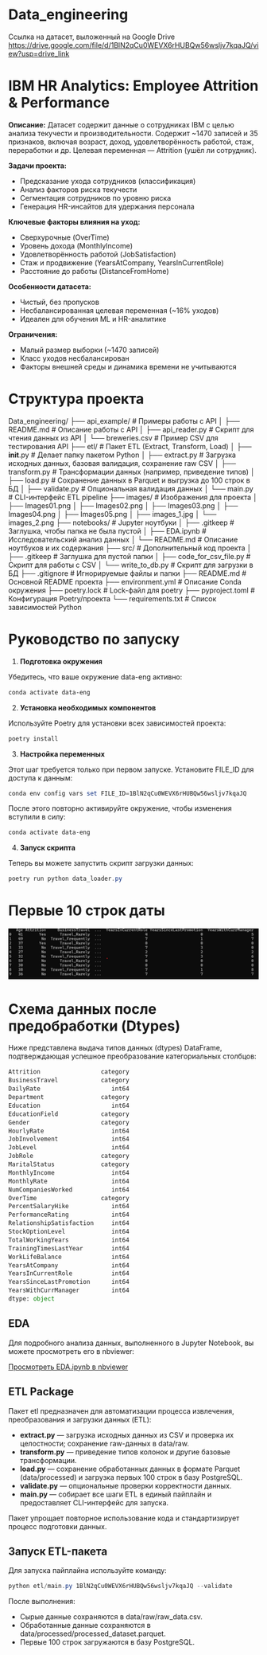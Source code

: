 # Data_engineering
Ссылка на датасет, выложенный на Google Drive https://drive.google.com/file/d/1BlN2qCu0WEVX6rHUBQw56wsljv7kqaJQ/view?usp=drive_link

# IBM HR Analytics: Employee Attrition & Performance

**Описание:**
Датасет содержит данные о сотрудниках IBM с целью анализа текучести и производительности. Содержит ~1470 записей и 35 признаков, включая возраст, доход, удовлетворённость работой, стаж, переработки и др. Целевая переменная — Attrition (ушёл ли сотрудник).

**Задачи проекта:**

- Предсказание ухода сотрудников (классификация)
- Анализ факторов риска текучести
- Сегментация сотрудников по уровню риска
- Генерация HR-инсайтов для удержания персонала

**Ключевые факторы влияния на уход:**

- Сверхурочные (OverTime)
- Уровень дохода (MonthlyIncome)
- Удовлетворённость работой (JobSatisfaction)
- Стаж и продвижение (YearsAtCompany, YearsInCurrentRole)
- Расстояние до работы (DistanceFromHome)

**Особенности датасета:**

- Чистый, без пропусков
- Несбалансированная целевая переменная (~16% уходов)
- Идеален для обучения ML и HR-аналитике

**Ограничения:**

- Малый размер выборки (~1470 записей)
- Класс уходов несбалансирован
- Факторы внешней среды и динамика времени не учитываются

# Структура проекта
Data_engineering/
├── api_example/                   # Примеры работы с API
│   ├── README.md                  # Описание работы с API
│   ├── api_reader.py              # Скрипт для чтения данных из API
│   └── breweries.csv              # Пример CSV для тестирования API
├── etl/                           # Пакет ETL (Extract, Transform, Load)
│   ├── __init__.py                # Делает папку пакетом Python
│   ├── extract.py                 # Загрузка исходных данных, базовая валидация, сохранение raw CSV
│   ├── transform.py               # Трансформации данных (например, приведение типов)
│   ├── load.py                    # Сохранение данных в Parquet и выгрузка до 100 строк в БД
│   ├── validate.py                # Опциональная валидация данных
│   └── main.py                    # CLI-интерфейс ETL pipeline
├── images/                        # Изображения для проекта
│   ├── Images01.png
│   ├── Images02.png
│   ├── Images03.png
│   ├── Images04.png
│   ├── Images05.png
│   ├── images_1.jpg
│   └── images_2.png
├── notebooks/                     # Jupyter ноутбуки
│   ├── .gitkeep                   # Заглушка, чтобы папка не была пустой
│   ├── EDA.ipynb                  # Исследовательский анализ данных
│   └── README.md                  # Описание ноутбуков и их содержания
├── src/                           # Дополнительный код проекта
│   ├── .gitkeep                   # Заглушка для пустой папки
│   ├── code_for_csv_file.py       # Скрипт для работы с CSV
│   └── write_to_db.py             # Скрипт для загрузки в БД
├── .gitignore                     # Игнорируемые файлы и папки 
├── README.md                      # Основной README проекта
├── environment.yml                # Описание Conda окружения
├── poetry.lock                    # Lock-файл для poetry
├── pyproject.toml                 # Конфигурация Poetry/проекта
└── requirements.txt               # Список зависимостей Python 

# Руководство по запуску
1. **Подготовка окружения**

Убедитесь, что ваше окружение data-eng активно:
```powershell
conda activate data-eng
```
2. **Установка необходимых компонентов**

Используйте Poetry для установки всех зависимостей проекта:
```powershell 
poetry install
```
3. **Настройка переменных**

Этот шаг требуется только при первом запуске.
Установите FILE_ID для доступа к данным:
```powershell 
conda env config vars set FILE_ID=1BlN2qCu0WEVX6rHUBQw56wsljv7kqaJQ
```
После этого повторно активируйте окружение, чтобы изменения вступили в силу:
```powershell
conda activate data-eng
```
4. **Запуск скрипта**

Теперь вы можете запустить скрипт загрузки данных:
```powershell
poetry run python data_loader.py
```
# Первые 10 строк даты

![Dataset head](images/images_1.jpg)

# Схема данных после предобработки (Dtypes)

Ниже представлена выдача типов данных (dtypes) DataFrame, подтверждающая успешное преобразование категориальных столбцов:

```python
Attrition                 category
BusinessTravel            category
DailyRate                    int64
Department                category
Education                    int64
EducationField            category
Gender                    category
HourlyRate                   int64
JobInvolvement               int64
JobLevel                     int64
JobRole                   category
MaritalStatus             category
MonthlyIncome                int64
MonthlyRate                  int64
NumCompaniesWorked           int64
OverTime                  category
PercentSalaryHike            int64
PerformanceRating            int64
RelationshipSatisfaction     int64
StockOptionLevel             int64
TotalWorkingYears            int64
TrainingTimesLastYear        int64
WorkLifeBalance              int64
YearsAtCompany               int64
YearsInCurrentRole           int64
YearsSinceLastPromotion      int64
YearsWithCurrManager         int64
dtype: object
```

## EDA

Для подробного анализа данных, выполненного в Jupyter Notebook, вы можете просмотреть его в nbviewer:

[Просмотреть EDA.ipynb в nbviewer](https://nbviewer.org/github/Efimova26/Data_engineering/blob/main/notebooks/EDA.ipynb)

## ETL Package

Пакет etl предназначен для автоматизации процесса извлечения, преобразования и загрузки данных (ETL):

- **extract.py** — загрузка исходных данных из CSV и проверка их целостности; сохранение raw-данных в data/raw.
- **transform.py** — приведение типов колонок и другие базовые трансформации.
- **load.py** — сохранение обработанных данных в формате Parquet (data/processed) и загрузка первых 100 строк в базу PostgreSQL.
- **validate.py** — опциональные проверки корректности данных.
- **main.py** — собирает все шаги ETL в единый пайплайн и предоставляет CLI-интерфейс для запуска.

Пакет упрощает повторное использование кода и стандартизирует процесс подготовки данных.

## Запуск ETL-пакета

Для запуска пайплайна используйте команду:
```powershell
python etl/main.py 1BlN2qCu0WEVX6rHUBQw56wsljv7kqaJQ --validate
```

После выполнения:

- Сырые данные сохраняются в data/raw/raw_data.csv.
- Обработанные данные сохраняются в data/processed/processed_dataset.parquet.
- Первые 100 строк загружаются в базу PostgreSQL.
